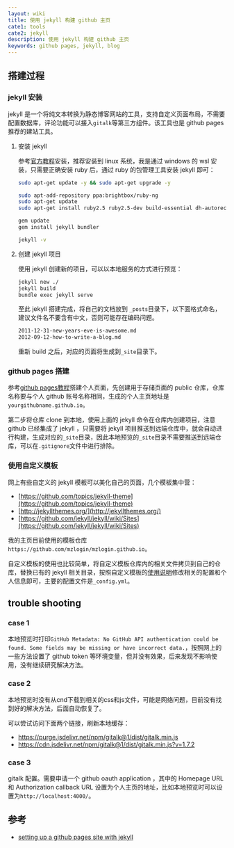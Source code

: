 ```yaml
---
layout: wiki
title: 使用 jekyll 构建 github 主页
cate1: tools
cate2: jekyll
description: 使用 jekyll 构建 github 主页
keywords: github pages, jekyll, blog
---
```


## 搭建过程

### jekyll 安装

jekyll 是一个将纯文本转换为静态博客网站的工具，支持自定义页面布局，不需要配置数据库，评论功能可以接入`gitalk`等第三方组件。该工具也是 github pages 推荐的建站工具。

1. 安装 jekyll

    参考[官方教程](https://jekyllrb.com/docs/installation/windows/)安装，推荐安装到 linux 系统，我是通过 windows 的 wsl 安装，只需要正确安装 ruby 后，通过 ruby 的包管理工具安装 jekyll 即可：

    ```bash
    sudo apt-get update -y && sudo apt-get upgrade -y

    sudo apt-add-repository ppa:brightbox/ruby-ng
    sudo apt-get update
    sudo apt-get install ruby2.5 ruby2.5-dev build-essential dh-autoreconf

    gem update
    gem install jekyll bundler

    jekyll -v
    ```

2. 创建 jekyll 项目

    使用 jekyll 创建新的项目，可以以本地服务的方式进行预览：

    ```bash
    jekyll new ./
    jekyll build
    bundle exec jekyll serve
    ```

    至此 jekyll 搭建完成，将自己的文档放到 `_posts`目录下，以下面格式命名，建议文件名不要含有中文，否则可能存在编码问题。

    ```txt
    2011-12-31-new-years-eve-is-awesome.md
    2012-09-12-how-to-write-a-blog.md
    ```

    重新 build 之后，对应的页面将生成到`_site`目录下。

### github pages 搭建

参考[github pages教程](https://pages.github.com/)搭建个人页面，先创建用于存储页面的 public 仓库，仓库名称要与个人 github 账号名称相同，生成的个人主页地址是`yourgithubname.github.io`。

第二步将仓库 clone 到本地，使用上面的 jekyll 命令在仓库内创建项目，注意 github 已经集成了 jekyll ，只需要将 jekyll 项目推送到远端仓库中，就会自动进行构建，生成对应的`_site`目录，因此本地预览的`_site`目录不需要推送到远端仓库，可以在`.gitignore`文件中进行排除。

### 使用自定义模板

网上有些自定义的 jekyll 模板可以美化自己的页面，几个模板集中营：

- [https://github.com/topics/jekyll-theme](https://github.com/topics/jekyll-theme)
- [http://jekyllthemes.org/](http://jekyllthemes.org/)
- [https://github.com/jekyll/jekyll/wiki/Sites](https://github.com/jekyll/jekyll/wiki/Sites)

我的主页目前使用的模板仓库`https://github.com/mzlogin/mzlogin.github.io`。

自定义模板的使用也比较简单，将自定义模板仓库内的相关文件拷贝到自己的仓库，替换已有的 jekyll 相关目录，按照自定义模板的[使用说明](https://github.com/mzlogin/mzlogin.github.io)修改相关的配置和个人信息即可，主要的配置文件是`_config.yml`。

## trouble shooting

### case 1

本地预览时打印`GitHub Metadata: No GitHub API authentication could be found. Some fields may be missing or have incorrect data.`，按照网上的一些方法设置了 github token 等环境变量，但并没有效果，后来发现不影响使用，没有继续研究解决方法。

### case 2

本地预览时没有从cnd下载到相关的css和js文件，可能是网络问题，目前没有找到好的解决方法，后面自动恢复了。

可以尝试访问下面两个链接，刷新本地缓存：

- <https://purge.jsdelivr.net/npm/gitalk@1/dist/gitalk.min.js>
- <https://cdn.jsdelivr.net/npm/gitalk@1/dist/gitalk.min.js?v=1.7.2>

### case 3

gitalk 配置。需要申请一个 github oauth application ，其中的 Homepage URL 和 Authorization callback URL 设置为个人主页的地址，比如本地预览时可以设置为`http://localhost:4000/`。

## 参考

- [setting up a github pages site with jekyll](https://docs.github.com/cn/pages/setting-up-a-github-pages-site-with-jekyll)
